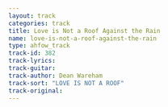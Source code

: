 ```yaml
---
layout: track
categories: track
title: Love is Not a Roof Against the Rain
name: love-is-not-a-roof-against-the-rain
type: ahfow_track
track-id: 382
track-lyrics: 
track-guitar: 
track-author: Dean Wareham
track-sort: "LOVE IS NOT A ROOF"
track-original: 
---
```

